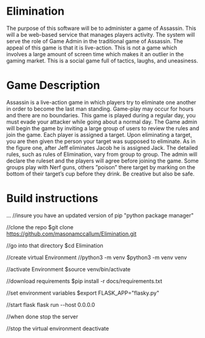 # Elimination
The purpose of this software will be to administer a game of Assassin. This will
a be web-based service that manages players activity. The system will serve the
role of Game Admin in the traditional game of Assassin. The appeal of this
game is that it is live-action. This is not a game which involves a large amount
of screen time which makes it an outlier in the gaming market. This is a social
game full of tactics, laughs, and uneasiness.

# Game Description
Assassin is a live-action game in which players try to eliminate one another in
order to become the last man standing. Game-play may occur for hours and
there are no boundaries. This game is played during a regular day, you must
evade your attacker while going about a normal day. The Game admin will
begin the game by inviting a large group of users to review the rules and join
the game. Each player is assigned a target. Upon eliminating a target, you are
then given the person your target was supposed to eliminate. As in the figure
one, after Jeff eliminates Jacob he is assigned Jack. The detailed rules, such
as rules of Elimination, vary from group to group. The admin will declare the
ruleset and the players will agree before joining the game. Some groups play
with Nerf guns, others ”poison” there target by marking on the bottom of their
target’s cup before they drink. Be creative but also be safe.

# Build instructions
...
//insure you have an updated version of pip "python package manager"

//clone the repo
$git clone https://github.com/masonamccallum/Elimination.git

//go into that directory
$cd Elimination

//create virtual Environment
//python3 -m venv <name of env>
$python3 -m venv venv

//activate Environment
$source venv/bin/activate

//download requirements
$pip install -r docs/requirements.txt

//set environment variables
$export FLASK_APP="flasky.py"

//start flask
flask run --host 0.0.0.0

//when done stop the server 
<Ctrl-C>

//stop the virtual environment
deactivate
